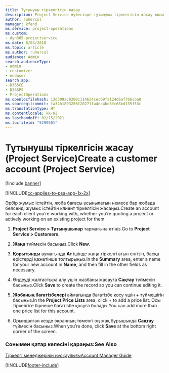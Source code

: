 ```yaml
---
title: Тұтынушы тіркелгісін жасау
description: Project Service жүйесінде тұтынушы тіркелгісін жасау жолы
author: ruhercul
manager: kfend
ms.service: project-operations
ms.custom:
- dyn365-projectservice
ms.date: 8/03/2018
ms.topic: article
ms.author: ruhercul
audience: Admin
search.audienceType:
- admin
- customizer
- enduser
search.app:
- D365CE
- D365PS
- ProjectOperations
ms.openlocfilehash: 13d309ac8200c114624cec69fa124d6af766cba8
ms.sourcegitcommit: fa32b1893286f20271fa4ec4be8fc68bd135f53c
ms.translationtype: HT
ms.contentlocale: kk-KZ
ms.lasthandoff: 02/15/2021
ms.locfileid: "5290501"
---
```

# <a name="create-a-customer-account-project-service"></a><span data-ttu-id="c9a02-103">Тұтынушы тіркелгісін жасау (Project Service)</span><span class="sxs-lookup"><span data-stu-id="c9a02-103">Create a customer account (Project Service)</span></span>

[!include [banner](../includes/psa-now-project-operations.md)]

[!INCLUDE[cc-applies-to-psa-app-1x-2x](../includes/cc-applies-to-psa-app-1x-2x.md)]

<span data-ttu-id="c9a02-104">Әрбір жұмыс істейтін, жоба бағасы ұсынылатын немесе бар жобада белсенді жұмыс істейтін клиент тіркелгісін жасаңыз.</span><span class="sxs-lookup"><span data-stu-id="c9a02-104">Create an account for each client you’re working with, whether you’re quoting a project or actively working on an existing project for them.</span></span>  
  
1.  <span data-ttu-id="c9a02-105">**Project Service > Тұтынушылар** тармағына өтіңіз.</span><span class="sxs-lookup"><span data-stu-id="c9a02-105">Go to **Project Service > Customers**.</span></span>  
  
2.  <span data-ttu-id="c9a02-106">**Жаңа** түймесін басыңыз.</span><span class="sxs-lookup"><span data-stu-id="c9a02-106">Click **New**.</span></span>  
  
3.  <span data-ttu-id="c9a02-107">**Қорытынды** аумағында **Ат** ішінде жаңа тіркелгі атын енгізіп, басқа өрістерді қажетінше толтырыңыз.</span><span class="sxs-lookup"><span data-stu-id="c9a02-107">In the **Summary** area, enter a name for your new account in **Name**, and then fill in the other fields as necessary.</span></span>  
  
4.  <span data-ttu-id="c9a02-108">Өңдеуді жалғастыра алу үшін жазбаны жасауға **Сақтау** түймесін басыңыз.</span><span class="sxs-lookup"><span data-stu-id="c9a02-108">Click **Save** to create the record so you can continue editing it.</span></span>  
  
5.  <span data-ttu-id="c9a02-109">**Жобаның бағатізбелері** аймағында бағатізбе қосу үшін + түймешігін басыңыз.</span><span class="sxs-lookup"><span data-stu-id="c9a02-109">In the **Project Price Lists** area, click + to add a price list.</span></span> <span data-ttu-id="c9a02-110">Осы тіркелгіге бірнеше бағатізбе қосуға болады.</span><span class="sxs-lookup"><span data-stu-id="c9a02-110">You can add more than one price list for this account.</span></span>  
  
6.  <span data-ttu-id="c9a02-111">Орындалған кезде экранның төменгі оң жақ бұрышында **Сақтау** түймесін басыңыз.</span><span class="sxs-lookup"><span data-stu-id="c9a02-111">When you’re done, click **Save** at the bottom right corner of the screen.</span></span>  
  
### <a name="see-also"></a><span data-ttu-id="c9a02-112">Сонымен қатар келесіні қараңыз:</span><span class="sxs-lookup"><span data-stu-id="c9a02-112">See Also</span></span>  
 [<span data-ttu-id="c9a02-113">Тіркелгі менеджерінің нұсқаулығы</span><span class="sxs-lookup"><span data-stu-id="c9a02-113">Account Manager Guide</span></span>](../psa/account-manager-guide.md)


[!INCLUDE[footer-include](../includes/footer-banner.md)]